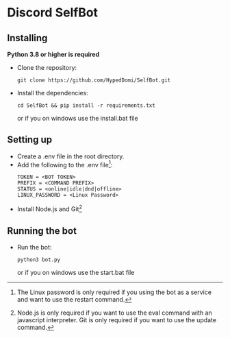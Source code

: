 Discord SelfBot
======

Installing
----------
**Python 3.8 or higher is required**
- Clone the repository:
    ```
    git clone https://github.com/HypedDomi/SelfBot.git
    ```
- Install the dependencies:
    ```
    cd SelfBot && pip install -r requirements.txt
    ```
    or if you on windows use the install.bat file

Setting up
----------
- Create a .env file in the root directory.
- Add the following to the .env file[^1]:
    ```
    TOKEN = <BOT TOKEN>
    PREFIX = <COMMAND PREFIX>
    STATUS = <online|idle|dnd|offline>
    LINUX_PASSWORD = <Linux Password>
    ```
- Install Node.js and Git[^2]

[^1]: The Linux password is only required if you using the bot as a service and want to use the restart command.

[^2]: Node.js is only required if you want to use the eval command with an javascript interpreter. Git is only required if you want to use the update command.

Running the bot
---------------
- Run the bot:
    ```
    python3 bot.py
    ```
    or if you on windows use the start.bat file
